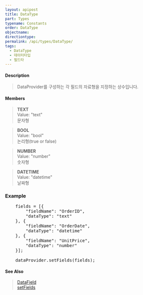```yaml
---
layout: apipost
title: DataType
part: Types
typename: Constants
order: DataType
objectname: 
directiontype: 
permalink: /api/types/DataType/
tags:
  - DataType
  - 데이터타입
  - 필드타
---
```


#### Description

> DataProvider를 구성하는 각 필드의 자료형을 지정하는 상수입니다.

#### Members

> **TEXT**  
> Value: "text"  
> 문자형  

> **BOOL**  
> Value: "bool"  
> 논리형(true or false)  

> **NUMBER**  
> Value: "number"  
> 숫자형  

> **DATETIME**  
> Value: "datetime"  
> 날짜형  

### Example  

<pre class="prettyprint">
    fields = [{
        "fieldName": "OrderID",
        "dataType": "text"
    }, {
        "fieldName": "OrderDate",
        "dataType": "datetime"
    }, {
        "fieldName": "UnitPrice",
        "dataType": "number"
    }];
 
    dataProvider.setFields(fields);
</pre>

#### See Also

> [DataField](/api/DataProvider/DataField)    
> [setFields](/api/DataProvider/setFields/)   